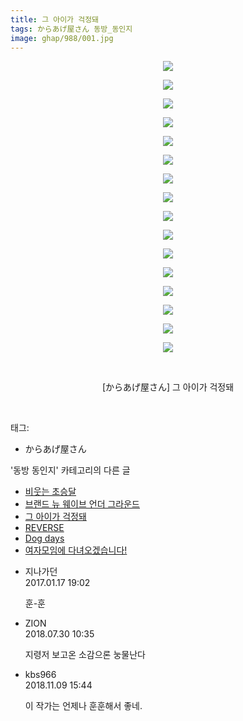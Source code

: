```yaml
---
title: 그 아이가 걱정돼
tags: からあげ屋さん 동방_동인지
image: ghap/988/001.jpg
---
```

<div class="article">
<p style="text-align: center; clear: none; float: none;"><img src="{{ site.nasurl }}/ghap/988/001.jpg"/></p>
<p style="text-align: center; clear: none; float: none;"><img src="{{ site.nasurl }}/ghap/988/002.jpg"/></p>
<p style="text-align: center; clear: none; float: none;"><img src="{{ site.nasurl }}/ghap/988/003.jpg"/></p>
<p style="text-align: center; clear: none; float: none;"><img src="{{ site.nasurl }}/ghap/988/004.jpg"/></p>
<p style="text-align: center; clear: none; float: none;"><img src="{{ site.nasurl }}/ghap/988/005.jpg"/></p>
<p style="text-align: center; clear: none; float: none;"><img src="{{ site.nasurl }}/ghap/988/006.jpg"/></p>
<p style="text-align: center; clear: none; float: none;"><img src="{{ site.nasurl }}/ghap/988/007.jpg"/></p>
<p style="text-align: center; clear: none; float: none;"><img src="{{ site.nasurl }}/ghap/988/008.jpg"/></p>
<p style="text-align: center; clear: none; float: none;"><img src="{{ site.nasurl }}/ghap/988/009.jpg"/></p>
<p style="text-align: center; clear: none; float: none;"><img src="{{ site.nasurl }}/ghap/988/010.jpg"/></p>
<p style="text-align: center; clear: none; float: none;"><img src="{{ site.nasurl }}/ghap/988/011.jpg"/></p>
<p style="text-align: center; clear: none; float: none;"><img src="{{ site.nasurl }}/ghap/988/012.jpg"/></p>
<p style="text-align: center; clear: none; float: none;"><img src="{{ site.nasurl }}/ghap/988/013.jpg"/></p>
<p style="text-align: center; clear: none; float: none;"><img src="{{ site.nasurl }}/ghap/988/014.jpg"/></p>
<p style="text-align: center; clear: none; float: none;"><img src="{{ site.nasurl }}/ghap/988/015.jpg"/></p>
<p style="text-align: center; clear: none; float: none;"><img src="{{ site.nasurl }}/ghap/988/016.jpg"/></p>
<p style="text-align: center; clear: none; float: none;"><br/></p>
<p style="text-align: center; clear: none; float: none;">[からあげ屋さん] 그 아이가 걱정돼</p>
<p><br/></p>
</div><div class="tagTrail">
<p>태그: </p>
<ul>
<li>からあげ屋さん</li>
</ul>
</div><div class="another">
<p>'동방 동인지' 카테고리의 다른 글</p>
<ul>
<li><a href="/2016-07-21-ghap_990">비웃는 초승달</a></li>
<li><a href="/2016-07-21-ghap_989">브랜드 뉴 웨이브 언더 그라운드</a></li>
<li><a href="/2016-07-21-ghap_988">그 아이가 걱정돼</a></li>
<li><a href="/2016-07-21-ghap_987">REVERSE</a></li>
<li><a href="/2016-07-21-ghap_986">Dog days</a></li>
<li><a href="/2016-07-21-ghap_985">여자모임에 다녀오겠습니다!</a></li>
</ul>
</div><div class="cb_module cb_fluid">
<div class="cb_wrt cb_profile">
<div class="comment">
<ul>
<li class="cb_thumb_off" id="comment14894037">
<div class="cb_comment_area">
<div class="cb_info_area">
<div class="cb_section">
<span class="cb_nick_name">지나가던</span>
</div>
<div class="cb_section">
<span class="cb_date">2017.01.17 19:02 </span>
</div>
</div>
<div class="cb_dsc_comment">
<p class="cb_dsc">
											훈-훈
										</p>
</div>
</div></li>
<li class="cb_thumb_off" id="comment15296793">
<div class="cb_comment_area">
<div class="cb_info_area">
<div class="cb_section">
<span class="cb_nick_name">ZION</span>
</div>
<div class="cb_section">
<span class="cb_date">2018.07.30 10:35 </span>
</div>
</div>
<div class="cb_dsc_comment">
<p class="cb_dsc">
											지령저 보고온 소감으론 눙물난다
										</p>
</div>
</div></li>
<li class="cb_thumb_off" id="comment15370514">
<div class="cb_comment_area">
<div class="cb_info_area">
<div class="cb_section">
<span class="cb_nick_name">kbs966</span>
</div>
<div class="cb_section">
<span class="cb_date">2018.11.09 15:44 </span>
</div>
</div>
<div class="cb_dsc_comment">
<p class="cb_dsc">
											이 작가는 언제나 훈훈해서 좋네.
										</p>
</div>
</div></li>
</ul>
</div>
</div><!-- commentList close -->
</div>